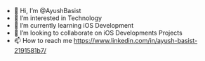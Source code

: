 - 👋 Hi, I’m @AyushBasist
- 👀 I’m interested in Technology 
- 🌱 I’m currently learning iOS Development 
- 💞️ I’m looking to collaborate on iOS Developments Projects 
- 📫 How to reach me https://www.linkedin.com/in/ayush-basist-2191581b7/

<!---
AyushBasist/AyushBasist is a ✨ special ✨ repository because its `README.md` (this file) appears on your GitHub profile.
You can click the Preview link to take a look at your changes.
--->

